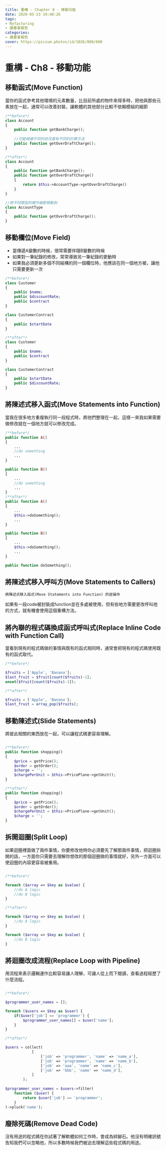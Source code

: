 ```yaml
---
title: 重構 - Chapter 8 - 移動功能
date: 2020-05-23 19:40:26
tags:
- Refactoring
- 讀書會報告
categories: 
- 讀書會報告
cover: https://picsum.photos/id/1026/800/600
---
```

# 重構 - Ch8 - 移動功能

## 移動函式(Move Function)

當你的函式參考其他環境的元素數量，比目前所處的物件來得多時，把他與那些元素放在一起，通常可以改善封裝，讓軟體的其他部分比較不依賴模組的細節

```php
/**before*/
class Account 
{
    public function getBankCharge();
    
    //可能根據不同的狀況會有不同的計算方法
    public function getOverDraftCharge();
}

/**after*/
class Account 
{
    public function getBankCharge();
    public function getOverDraftCharge()
    {
        return $this->AccountType->getOverDraftCharge()
    }
}

//將不同類型的實作細節移動到
class AccountType
{
    public function getOverDraftCharge();
}
```

## 移動欄位(Move Field)

- 當傳遞A變數的時候，很常需要伴隨B變數的時候
- 如果對一筆紀錄的修改，常常導致另一筆紀錄的更動時
- 如果我必須更新多個不同結構的同一個欄位時，他應該在同一個地方被，讓他只需要更新一次

```php
/**before*/
class Customer
{
    public $name;
    public $discountRate;
    public $contract
}

class CustomerContract
{
    public $startDate
}

/**after*/
class Customer
{
    public $name;
    public $contract
}

class CustomerContract
{
    public $startDate
    public $discountRate;
}

```

## 將陳述式移入函式(Move Statements into Function)

當我在很多地方重複執行同一段程式時，將他們整理在一起，這樣一來我如果需要做修改就在一個地方就可以修改完成。

```php
/**before*/
public function A()
{
    ...
    //do something
    ...
}

public function B()
{
    ...
    //do something
    ...
}
/**after*/
public function A()
{
    ...
    $this->doSomething();
    ...
}

public function B()
{
    ...
    $this->doSomething();
    ...
}

public function doSomething();

```

## 將陳述式移入呼叫方(Move Statements to Callers)
    
    將陳述式移入函式(Move Statements into Function) 的逆操作

如果有一段code被封裝成function並在多處被使用，但有些地方需要更改呼叫他的方式，就有機會使用這個重構方法。

## 將內聯的程式碼換成函式呼叫式(Replace Inline Code with Function Call)

當看到現有的程式碼做的事情與既有的函式相同時，通常會把現有的程式碼使用既有的函式取代。

```php
/**before*/

$fruits = ['Apple', 'Banana'];
$last_fruit = $fruit[count($fruits)-1];
unset($fruit[count($fruits)-1]);

/**after*/

$fruits = ['Apple', 'Banana'];
$last_fruit = array_pop($fruits);

```

## 移動陳述式(Slide Statements)

將彼此相關的東西放在一起，可以讓程式碼更容易理解。


```php

/**before*/
public function shopping()
{
    $price = getPrice();
    $order = getOrder();
    $charge = '';
    $chargePerUnit = $this->PricePlane->getUnit();
}

/**after*/
public function shopping()
{
    $price = getPrice();
    $order = getOrder();
    $chargePerUnit = $this->PricePlane->getUnit();
    $charge = '';
}

```

## 拆開迴圈(Split Loop)

如果迴圈裡面做了兩件事情，你要修改他時你必須要先了解那兩件事情，把迴圈拆開的話，一方面你只需要去理解你想改的那個迴圈做的事情就好，另外一方面可以使迴圈的內容更容易被重用。

```php

/**before*/

foreach ($array => $key as $value) {
    //do A logic
    //do B logic
}

/**after*/

foreach ($array => $key as $value) {
    //do A logic
}

foreach ($array => $key as $value) {
    //do B logic
}

```

## 將迴圈改成流程(Replace Loop with Pipeline)

用流程來表示邏輯運作比較容易讓人理解，可讓人從上而下閱讀，查看過程經歷了什麼流程。

```php

/**before*/

$programmer_user_names = [];

foreach ($users => $key as $user) {
    if($user['job'] == 'programmer') {
        $programmer_user_names[] = $user['name'];
    }
}

/**after*/

$users = collect(
            [
                ['job' => 'programmer', 'name' => 'name_a'],
                ['job' => 'programmer', 'name' => 'name_b'],
                ['job' => 'aaa', 'name' => 'name_c'],
                ['job' => 'bbb', 'name' => 'name_d'],
            ]
        );
        
$programmer_user_names = $users->filter(
    function ($user) {
        return $user['job'] == 'programmer';
    }
)->pluck('name');

```

## 廢除死碼(Remove Dead Code)

沒有用途的程式碼在你試著了解軟體如何工作時，會成為絆腳石。他沒有明確訊號告知我們可以忽略他，所以多數時候我們被迫去理解這些程式碼的用途。